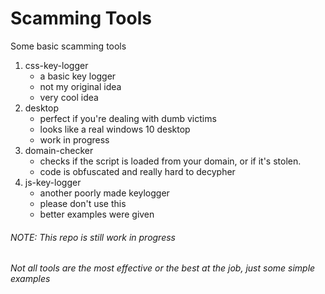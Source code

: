 # Scamming Tools
Some basic scamming tools

1. css-key-logger
    - a basic key logger
    - not my original idea
    - very cool idea
2. desktop
    - perfect if you're dealing with dumb victims
    - looks like a real windows 10 desktop
    - work in progress
3. domain-checker
    - checks if the script is loaded from your domain, or if it's stolen.
    - code is obfuscated and really hard to decypher
4. js-key-logger
    - another poorly made keylogger
    - please don't use this
    - better examples were given

###### NOTE: This repo is still work in progress
###### Not all tools are the most effective or the best at the job, just some simple examples